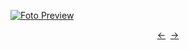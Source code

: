 [![Foto Preview](preview/n598.avif)](https://20essentials.github.io/project-000-598)

<div align="center" style="display: flex; justify-content: center;">
  <a  href="https://github.com/20essentials/project-000-597" target="_blank">&#8592;</a>
  &nbsp;&nbsp;
  <a  href="https://github.com/20essentials/project-000-599" target="_blank">&#8594;</a>
</div>
